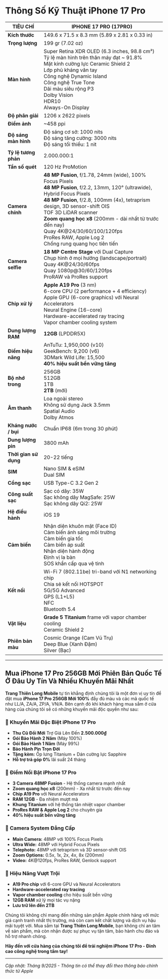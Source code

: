 # Thông Số Kỹ Thuật iPhone 17 Pro

| TIÊU CHÍ | IPHONE 17 PRO (17PRO) |
|----------|------------------------|
| **Kích thước** | 149.6 x 71.5 x 8.3 mm (5.89 x 2.81 x 0.33 in) |
| **Trọng lượng** | 199 gr (7.02 oz) |
| **Màn hình** | Super Retina XDR OLED (6.3 inches, 98.8 cm²)<br>Tỷ lệ màn hình trên thân máy đạt ~ 91.8%<br>Mặt kính cường lực Ceramic Shield 2<br>Lớp phủ kháng vân tay<br>Công nghệ Dynamic Island<br>Công nghệ True Tone<br>Dãi màu siêu rộng P3<br>Dolby Vision<br>HDR10<br>Always-On Display |
| **Độ phân giải** | 1206 x 2622 pixels |
| **Điểm ảnh** | ~458 ppi |
| **Độ sáng màn hình** | Độ sáng cơ sở: 1000 nits<br>Độ sáng tăng cường: 3000 nits<br>Độ sáng tối thiểu: 1 nit |
| **Tỷ lệ tương phản** | 2.000.000:1 |
| **Tần số quét** | 120 Hz ProMotion |
| **Camera chính** | **48 MP Fusion**, f/1.78, 24mm (wide), 100% Focus Pixels<br>**48 MP Fusion**, f/2.2, 13mm, 120° (ultrawide), Hybrid Focus Pixels<br>**48 MP Fusion**, f/2.8, 100mm (4x), tetraprism design, 3D sensor-shift OIS<br>TOF 3D LiDAR scanner<br>**Zoom quang học x8** (200mm - dài nhất từ trước đến nay)<br>Quay 4K@24/30/60/100/120fps<br>ProRes RAW, Apple Log 2<br>Chống rung quang học tiên tiến |
| **Camera selfie** | **18 MP Centre Stage** với Dual Capture<br>Chụp hình ở mọi hướng (landscape/portrait)<br>Quay 4K@24/30/60fps<br>Quay 1080p@30/60/120fps<br>ProRAW và ProRes support |
| **Chip xử lý** | **Apple A19 Pro** (3 nm)<br>6-core CPU (2 performance + 4 efficiency)<br>Apple GPU (6-core graphics) với Neural Accelerators<br>Neural Engine (16-core)<br>Hardware-accelerated ray tracing<br>Vapor chamber cooling system |
| **Dung lượng RAM** | **12GB** (LPDDR5X) |
| **Điểm hiệu năng** | AnTuTu: 1,950,000 (v10)<br>GeekBench: 9,200 (v6)<br>3DMark Wild Life: 15,500<br>**40% hiệu suất bền vững tăng** |
| **Bộ nhớ trong** | 256GB<br>512GB<br>1TB<br>**2TB** (mới) |
| **Âm thanh** | Loa ngoài stereo<br>Không sử dụng Jack 3.5mm<br>Spatial Audio<br>Dolby Atmos |
| **Kháng nước / bụi** | Chuẩn IP68 (6m trong 30 phút) |
| **Dung lượng pin** | 3800 mAh |
| **Thời gian sử dụng** | 20-22 tiếng |
| **SIM** | Nano SIM & eSIM<br>Dual SIM |
| **Cổng sạc** | USB Type-C 3.2 Gen 2 |
| **Công suất sạc** | Sạc có dây: 35W<br>Sạc không dây MagSafe: 25W<br>Sạc không dây Qi2: 25W |
| **Hệ điều hành** | iOS 19 |
| **Cảm biến** | Nhận diện khuôn mặt (Face ID)<br>Cảm biến ánh sáng môi trường<br>Cảm biến gia tốc<br>Cảm biến áp suất<br>Nhận diện hành động<br>Định vị la bàn<br>SOS khẩn cấp qua vệ tinh |
| **Kết nối** | Wi-Fi 7 (802.11be) tri-band với N1 networking chip<br>Chia sẻ kết nối HOTSPOT<br>5G/5G Advanced<br>GPS (L1+L5)<br>NFC<br>Bluetooth 5.4 |
| **Vật liệu** | **Grade 5 Titanium** frame với vapor chamber cooling<br>Ceramic Shield 2 |
| **Phiên bản màu** | Cosmic Orange (Cam Vũ Trụ)<br>Deep Blue (Xanh Đậm)<br>Silver (Bạc) |

---

## Mua iPhone 17 Pro 256GB Mới Phiên Bản Quốc Tế Ở Đâu Uy Tín Và Nhiều Khuyến Mãi Nhất

**Trang Thiên Long Mobile** tự tin khẳng định chúng tôi là một đơn vị uy tín để đặt mua **iPhone 17 Pro 256GB Mới 100%** đầy đủ màu và các mã quốc tế như LL/A, ZA/A, ZP/A, VN/A. Bên cạnh đó khi khách hàng mua sắm ở cửa hàng của chúng tôi sẽ có những khuyến mãi độc quyền như sau:

### 🎁 **Khuyến Mãi Đặc Biệt iPhone 17 Pro**
- **Thu Cũ Đổi Mới** Trợ Giá Lên Đến **2.500.000₫**
- **Gói Bảo Hành 2 Năm** (Máy 100%)
- **Gói Bảo Hành 1 Năm** (Máy 99%)
- **Bảo Hành Pin Trọn Đời**
- **Tặng kèm:** Ốp lưng Titanium + Dán cường lực Sapphire
- **Hỗ trợ trả góp 0%** lãi suất 24 tháng

### 💎 **Điểm Nổi Bật iPhone 17 Pro**
- **3 Camera 48MP Fusion** - Hệ thống camera mạnh nhất
- **Zoom quang học x8** (200mm) - Xa nhất từ trước đến nay
- **Chip A19 Pro** với Neural Accelerators
- **RAM 12GB** - Đa nhiệm mượt mà
- **Khung Titanium** với hệ thống tản nhiệt vapor chamber
- **ProRes RAW & Apple Log 2** cho chuyên gia
- **40% hiệu suất bền vững tăng**

### 🎥 **Camera System Đẳng Cấp**
- **Main Camera:** 48MP với 100% Focus Pixels
- **Ultra Wide:** 48MP với Hybrid Focus Pixels
- **Telephoto:** 48MP với tetraprism và 3D sensor-shift OIS
- **Zoom Options:** 0.5x, 1x, 2x, 4x, 8x (200mm)
- **Video:** 4K@120fps, ProRes RAW, Genlock support

### 🚀 **Hiệu Năng Vượt Trội**
- **A19 Pro chip** với 6-core GPU và Neural Accelerators
- **Hardware-accelerated ray tracing**
- **Vapor chamber cooling** cho hiệu suất bền vững
- **12GB RAM** xử lý mọi tác vụ nặng
- **Lưu trữ lên đến 2TB**

Chúng tôi không chỉ mang đến những sản phẩm Apple chính hãng với mức giá cạnh tranh nhất thị trường, mà còn cam kết chất lượng và dịch vụ hậu mãi tuyệt vời. Mua sắm tại **Trang Thiên Long Mobile**, bạn không chỉ an tâm về sản phẩm, mà còn nhận được sự phục vụ tận tâm, bảo hành chu đáo và hỗ trợ nhanh chóng.

**Hãy đến với cửa hàng của chúng tôi để trải nghiệm iPhone 17 Pro - Đỉnh cao công nghệ trong tầm tay!**

---

*Cập nhật: Tháng 9/2025 - Thông tin có thể thay đổi theo thông báo chính thức từ Apple*